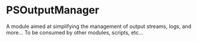# PSOutputManager
A module aimed at simplifying the management of output streams, logs, and more... To be consumed by other modules, scripts, etc...
